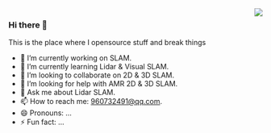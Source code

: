 <img align="right" src="https://github-readme-stats.vercel.app/api?username=chengwei0427&show_icons=true&icon_color=CE1D2D&text_color=718096&bg_color=ffffff&hide_title=true" />


### Hi there 👋

This is the place where I opensource stuff and break things

- 🔭 I’m currently working on SLAM.
- 🌱 I’m currently learning Lidar & Visual SLAM.
- 👯 I’m looking to collaborate on 2D & 3D SLAM.
- 🤔 I’m looking for help with AMR 2D & 3D SLAM.
- 💬 Ask me about Lidar SLAM.
- 📫 How to reach me: 960732491@qq.com.
- 😄 Pronouns: ...
- ⚡ Fun fact: ...

